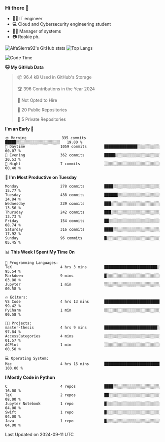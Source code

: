 ### Hi there 👋
- 👨‍💻 IT engineer
- 💻 Cloud and Cybersecurity engineering student
- 👨‍💼 Manager of systems
- 📷 Rookie ph.


![AlfaSierra92's GitHub stats](https://github-readme-stats.vercel.app/api?username=AlfaSierra92&theme=nord)
![Top Langs](https://github-readme-stats.vercel.app/api/top-langs/?username=AlfaSierra92&theme=nord&layout=compact)

<!--START_SECTION:waka-->
![Code Time](http://img.shields.io/badge/Code%20Time-188%20hrs%2047%20mins-blue)

**🐱 My GitHub Data** 

> 📦 96.4 kB Used in GitHub's Storage 
 > 
> 🏆 396 Contributions in the Year 2024
 > 
> 🚫 Not Opted to Hire
 > 
> 📜 20 Public Repositories 
 > 
> 🔑 5 Private Repositories 
 > 
**I'm an Early 🐤** 

```text
🌞 Morning                335 commits         █████░░░░░░░░░░░░░░░░░░░░   19.00 % 
🌆 Daytime                1059 commits        ███████████████░░░░░░░░░░   60.07 % 
🌃 Evening                362 commits         █████░░░░░░░░░░░░░░░░░░░░   20.53 % 
🌙 Night                  7 commits           ░░░░░░░░░░░░░░░░░░░░░░░░░   00.40 % 
```
📅 **I'm Most Productive on Tuesday** 

```text
Monday                   278 commits         ████░░░░░░░░░░░░░░░░░░░░░   15.77 % 
Tuesday                  438 commits         ██████░░░░░░░░░░░░░░░░░░░   24.84 % 
Wednesday                239 commits         ███░░░░░░░░░░░░░░░░░░░░░░   13.56 % 
Thursday                 242 commits         ███░░░░░░░░░░░░░░░░░░░░░░   13.73 % 
Friday                   154 commits         ██░░░░░░░░░░░░░░░░░░░░░░░   08.74 % 
Saturday                 316 commits         ████░░░░░░░░░░░░░░░░░░░░░   17.92 % 
Sunday                   96 commits          █░░░░░░░░░░░░░░░░░░░░░░░░   05.45 % 
```


📊 **This Week I Spent My Time On** 

```text
💬 Programming Languages: 
TeX                      4 hrs 3 mins        ████████████████████████░   95.54 % 
Markdown                 9 mins              █░░░░░░░░░░░░░░░░░░░░░░░░   03.88 % 
Jupyter                  1 min               ░░░░░░░░░░░░░░░░░░░░░░░░░   00.58 % 

🔥 Editors: 
VS Code                  4 hrs 13 mins       █████████████████████████   99.42 % 
PyCharm                  1 min               ░░░░░░░░░░░░░░░░░░░░░░░░░   00.58 % 

🐱‍💻 Projects: 
master-thesis            4 hrs 9 mins        ████████████████████████░   97.84 % 
AccessCategories         4 mins              ░░░░░░░░░░░░░░░░░░░░░░░░░   01.57 % 
ACPlot                   1 min               ░░░░░░░░░░░░░░░░░░░░░░░░░   00.58 % 

💻 Operating System: 
Mac                      4 hrs 15 mins       █████████████████████████   100.00 % 
```

**I Mostly Code in Python** 

```text
C                        4 repos             ████░░░░░░░░░░░░░░░░░░░░░   16.00 % 
TeX                      2 repos             ██░░░░░░░░░░░░░░░░░░░░░░░   08.00 % 
Jupyter Notebook         1 repo              █░░░░░░░░░░░░░░░░░░░░░░░░   04.00 % 
Swift                    1 repo              █░░░░░░░░░░░░░░░░░░░░░░░░   04.00 % 
Java                     1 repo              █░░░░░░░░░░░░░░░░░░░░░░░░   04.00 % 
```




 Last Updated on 2024-09-11 UTC
<!--END_SECTION:waka-->

<!--
**AlfaSierra92/AlfaSierra92** is a ✨ _special_ ✨ repository because its `README.md` (this file) appears on your GitHub profile.

Here are some ideas to get you started:

- 🔭 I’m currently working on ...
- 🌱 I’m currently learning ...
- 👯 I’m looking to collaborate on ...
- 🤔 I’m looking for help with ...
- 💬 Ask me about ...
- 📫 How to reach me: ...
- 😄 Pronouns: ...
- ⚡ Fun fact: ...
-->
